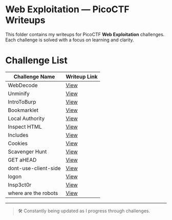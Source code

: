 # Web Exploitation — PicoCTF Writeups

This folder contains my writeups for PicoCTF **Web Exploitation** challenges. Each challenge is solved with a focus on learning and clarity.

# Challenge List

| Challenge Name             | Writeup Link                         |
|---------------------------|--------------------------------------|
| WebDecode                 | [View](./WebDecode)               |
| Unminify                  | [View](./Unminify)                |
| IntroToBurp               | [View](./IntroToBurp)             |
| Bookmarklet               | [View](./Bookmarklet)             |
| Local Authority           | [View](./Local%20Authority)         |
| Inspect HTML              | [View](./Inspect%20HTML)            |
| Includes                  | [View](./Includes)                |
| Cookies                   | [View](./Cookies)                 |
| Scavenger Hunt            | [View](./Scavenger%20Hunt)          |
| GET aHEAD                 | [View](./GET%20aHEAD)               |
| dont-use-client-side      | [View](./dont-use-client-side)    |
| logon                     | [View](./logon)                   |
| Insp3ct0r                 | [View](./Insp3ct0r)               |
| where are the robots      | [View](./where%20are%20the%20robots)    |

---

> 🛠️ Constantly being updated as I progress through challenges.
